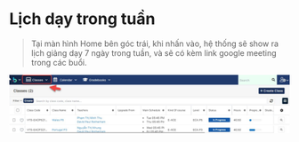 # Lịch dạy trong tuần

> Tại màn hình Home bên góc trái, khi nhấn vào, hệ thống sẽ show ra lịch giảng dạy 7 ngày trong tuần, và sẽ có kèm link google meeting trong các buổi.

![](<../.gitbook/assets/thong tin 2 (1).jpg>)
